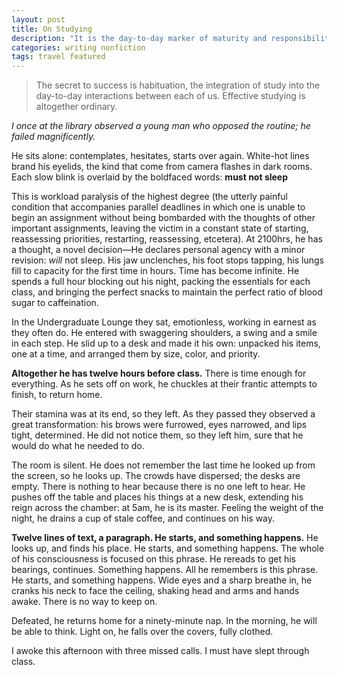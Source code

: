 ```yaml
---
layout: post
title: On Studying
description: "It is the day-to-day marker of maturity and responsibility, (Sorry, I have work to do). It is a way to keep up with friends, (Where shall we study tonight?) It is a cheap method of picking up dates (I know this great spot...). It has entered the social sphere: studying is, as are alcohol and eating out, a staple among interpersonal lubricants."
categories: writing nonfiction
tags: travel featured
---
```


> The secret to success is habituation, the integration of study into the day-to-day interactions between each of us. Effective studying is altogether ordinary.

_I once at the library observed a young man who opposed the routine; he failed magnificently._

He sits alone: contemplates, hesitates, starts over again. White-hot lines brand his eyelids, the kind that come from camera flashes in dark rooms. Each slow blink is overlaid by the boldfaced words: __must not sleep__ 

This is workload paralysis of the highest degree (the utterly painful condition that accompanies parallel deadlines in which one is unable to begin an assignment without being bombarded with the thoughts of other important assignments, leaving the victim in a constant state of starting, reassessing priorities, restarting, reassessing, etcetera). At 2100hrs, he has a thought, a novel decision—He declares personal agency with a minor revision: _will_ not sleep. His jaw unclenches, his foot stops tapping, his lungs fill to capacity for the first time in hours. Time has become infinite. He spends a full hour blocking out his night, packing the essentials for each class, and bringing the perfect snacks to maintain the perfect ratio of blood sugar to caffeination.

In the Undergraduate Lounge they sat, emotionless, working in earnest as they often do. He entered with swaggering shoulders, a swing and a smile in each step. He slid up to a desk and made it his own: unpacked his items, one at a time, and arranged them by size, color, and priority.

__Altogether he has twelve hours before class.__ There is time enough for everything. As he sets off on work, he chuckles at their frantic attempts to finish, to return home.

Their stamina was at its end, so they left. As they passed they observed a great transformation: his brows were furrowed, eyes narrowed, and lips tight, determined. He did not notice them, so they left him, sure that he would do what he needed to do.

The room is silent. He does not remember the last time he looked up from the screen, so he looks up. The crowds have dispersed; the desks are empty. There is nothing to hear because there is no one left to hear. He pushes off the table and places his things at a new desk, extending his reign across the chamber: at 5am, he is its master. Feeling the weight of the night, he drains a cup of stale coffee, and continues on his way.

__Twelve lines of text, a paragraph. He starts, and something happens.__ He looks up, and finds his place. He starts, and something happens. The whole of his consciousness is focused on this phrase. He rereads to get his bearings, continues. Something happens. All he remembers is this phrase. He starts, and something happens. Wide eyes and a sharp breathe in, he cranks his neck to face the ceiling, shaking head and arms and hands awake. There is no way to keep on.

Defeated, he returns home for a ninety-minute nap. In the morning, he will be able to think. Light on, he falls over the covers, fully clothed.

I awoke this afternoon with three missed calls. I must have slept through class.
